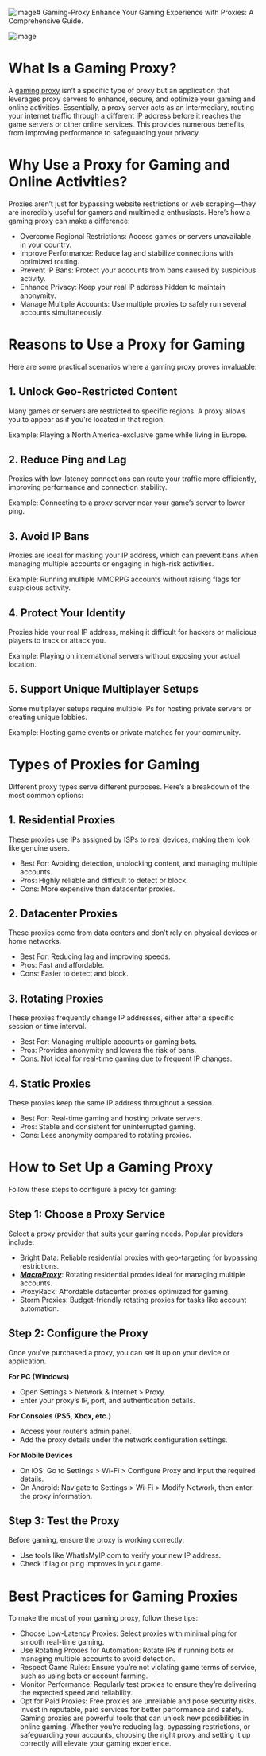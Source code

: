 ![image](https://github.com/user-attachments/assets/d6368259-808a-4ac7-a322-00aec6ba57f9)# Gaming-Proxy
Enhance Your Gaming Experience with Proxies: A Comprehensive Guide.

![image](https://github.com/user-attachments/assets/1b3b7008-9c74-4bcc-a960-3aea9d09a53b)

# What Is a Gaming Proxy?
A [gaming proxy](https://www.macroproxy.com/blog/games-and-stuff-proxy) isn’t a specific type of proxy but an application that leverages proxy servers to enhance, secure, and optimize your gaming and online activities. Essentially, a proxy server acts as an intermediary, routing your internet traffic through a different IP address before it reaches the game servers or other online services. This provides numerous benefits, from improving performance to safeguarding your privacy.

# Why Use a Proxy for Gaming and Online Activities?
Proxies aren’t just for bypassing website restrictions or web scraping—they are incredibly useful for gamers and multimedia enthusiasts. Here’s how a gaming proxy can make a difference:

- Overcome Regional Restrictions: Access games or servers unavailable in your country.
- Improve Performance: Reduce lag and stabilize connections with optimized routing.
- Prevent IP Bans: Protect your accounts from bans caused by suspicious activity.
- Enhance Privacy: Keep your real IP address hidden to maintain anonymity.
- Manage Multiple Accounts: Use multiple proxies to safely run several accounts simultaneously.

# Reasons to Use a Proxy for Gaming
Here are some practical scenarios where a gaming proxy proves invaluable:

## 1. Unlock Geo-Restricted Content
Many games or servers are restricted to specific regions. A proxy allows you to appear as if you’re located in that region.

Example: Playing a North America-exclusive game while living in Europe.

## 2. Reduce Ping and Lag
Proxies with low-latency connections can route your traffic more efficiently, improving performance and connection stability.

Example: Connecting to a proxy server near your game’s server to lower ping.

## 3. Avoid IP Bans
Proxies are ideal for masking your IP address, which can prevent bans when managing multiple accounts or engaging in high-risk activities.

Example: Running multiple MMORPG accounts without raising flags for suspicious activity.

## 4. Protect Your Identity
Proxies hide your real IP address, making it difficult for hackers or malicious players to track or attack you.

Example: Playing on international servers without exposing your actual location.

## 5. Support Unique Multiplayer Setups
Some multiplayer setups require multiple IPs for hosting private servers or creating unique lobbies.

Example: Hosting game events or private matches for your community.

# Types of Proxies for Gaming
Different proxy types serve different purposes. Here’s a breakdown of the most common options:

## 1. Residential Proxies
These proxies use IPs assigned by ISPs to real devices, making them look like genuine users.

- Best For: Avoiding detection, unblocking content, and managing multiple accounts.
- Pros: Highly reliable and difficult to detect or block.
- Cons: More expensive than datacenter proxies.

## 2. Datacenter Proxies
These proxies come from data centers and don’t rely on physical devices or home networks.

- Best For: Reducing lag and improving speeds.
- Pros: Fast and affordable.
- Cons: Easier to detect and block.

## 3. Rotating Proxies
These proxies frequently change IP addresses, either after a specific session or time interval.

- Best For: Managing multiple accounts or gaming bots.
- Pros: Provides anonymity and lowers the risk of bans.
- Cons: Not ideal for real-time gaming due to frequent IP changes.

## 4. Static Proxies
These proxies keep the same IP address throughout a session.

- Best For: Real-time gaming and hosting private servers.
- Pros: Stable and consistent for uninterrupted gaming.
- Cons: Less anonymity compared to rotating proxies.

# How to Set Up a Gaming Proxy
Follow these steps to configure a proxy for gaming:

## Step 1: Choose a Proxy Service
Select a proxy provider that suits your gaming needs. Popular providers include:

- Bright Data: Reliable residential proxies with geo-targeting for bypassing restrictions.
- **_[MacroProxy](https://www.macroproxy.com/)_**: Rotating residential proxies ideal for managing multiple accounts.
- ProxyRack: Affordable datacenter proxies optimized for gaming.
- Storm Proxies: Budget-friendly rotating proxies for tasks like account automation.

## Step 2: Configure the Proxy
Once you’ve purchased a proxy, you can set it up on your device or application.

**For PC (Windows)**

- Open Settings > Network & Internet > Proxy.
- Enter your proxy’s IP, port, and authentication details.

**For Consoles (PS5, Xbox, etc.)**

- Access your router’s admin panel.
- Add the proxy details under the network configuration settings.

**For Mobile Devices**

- On iOS: Go to Settings > Wi-Fi > Configure Proxy and input the required details.
- On Android: Navigate to Settings > Wi-Fi > Modify Network, then enter the proxy information.

## Step 3: Test the Proxy
Before gaming, ensure the proxy is working correctly:

- Use tools like WhatIsMyIP.com to verify your new IP address.
- Check if lag or ping improves in your game.

# Best Practices for Gaming Proxies
To make the most of your gaming proxy, follow these tips:

- Choose Low-Latency Proxies: Select proxies with minimal ping for smooth real-time gaming.
- Use Rotating Proxies for Automation: Rotate IPs if running bots or managing multiple accounts to avoid detection.
- Respect Game Rules: Ensure you’re not violating game terms of service, such as using bots or account farming.
- Monitor Performance: Regularly test proxies to ensure they’re delivering the expected speed and reliability.
- Opt for Paid Proxies: Free proxies are unreliable and pose security risks. Invest in reputable, paid services for better performance and safety.
Gaming proxies are powerful tools that can unlock new possibilities in online gaming. Whether you’re reducing lag, bypassing restrictions, or safeguarding your accounts, choosing the right proxy and setting it up correctly will elevate your gaming experience.
